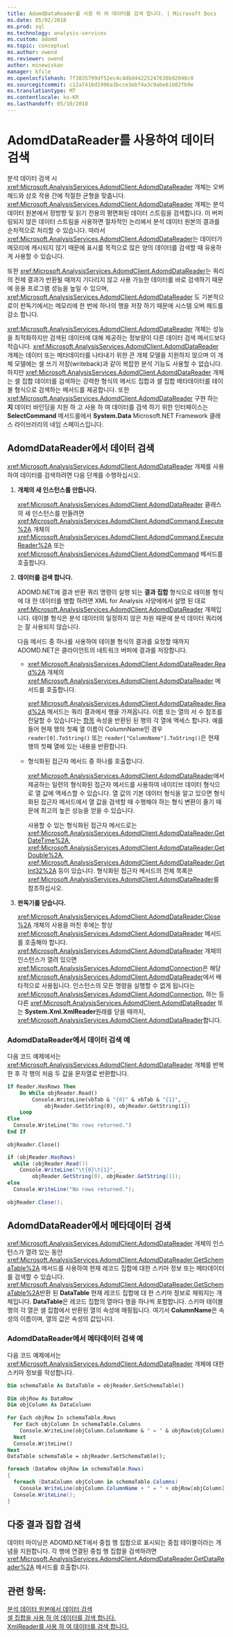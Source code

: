 ```yaml
---
title: AdomdDataReader를 사용 하 여 데이터를 검색 합니다. | Microsoft Docs
ms.date: 05/02/2018
ms.prod: sql
ms.technology: analysis-services
ms.custom: adomd
ms.topic: conceptual
ms.author: owend
ms.reviewer: owend
author: minewiskan
manager: kfile
ms.openlocfilehash: 7f3035799df52ec4c4dbd44225247638b92048c0
ms.sourcegitcommit: c12a7416d1996a3bcce3ebf4a3c9abe61b02fb9e
ms.translationtype: MT
ms.contentlocale: ko-KR
ms.lasthandoff: 05/10/2018
---
```

# <a name="retrieving-data-using-the-adomddatareader"></a>AdomdDataReader를 사용하여 데이터 검색
  분석 데이터 검색 시 <xref:Microsoft.AnalysisServices.AdomdClient.AdomdDataReader> 개체는 오버헤드와 상호 작용 간에 적절한 균형을 맞춥니다. <xref:Microsoft.AnalysisServices.AdomdClient.AdomdDataReader> 개체는 분석 데이터 원본에서 정방향 및 읽기 전용의 평면화된 데이터 스트림을 검색합니다. 이 버퍼링되지 않은 데이터 스트림을 사용하면 절차적인 논리에서 분석 데이터 원본의 결과를 순차적으로 처리할 수 있습니다. 따라서 <xref:Microsoft.AnalysisServices.AdomdClient.AdomdDataReader>는 데이터가 메모리에 캐시되지 않기 때문에 표시를 목적으로 많은 양의 데이터를 검색할 때 유용하게 사용할 수 있습니다.  
  
 또한 <xref:Microsoft.AnalysisServices.AdomdClient.AdomdDataReader>는 쿼리의 전체 결과가 반환될 때까지 기다리지 않고 사용 가능한 데이터를 바로 검색하기 때문에 응용 프로그램 성능을 높일 수 있으며, <xref:Microsoft.AnalysisServices.AdomdClient.AdomdDataReader> 도 기본적으로이 판독기에서는 메모리에 한 번에 하나의 행을 저장 하기 때문에 시스템 오버 헤드를 감소 합니다.  
  
 <xref:Microsoft.AnalysisServices.AdomdClient.AdomdDataReader> 개체는 성능을 최적화하지만 검색된 데이터에 대해 제공하는 정보량이 다른 데이터 검색 메서드보다 적습니다. <xref:Microsoft.AnalysisServices.AdomdClient.AdomdDataReader> 개체는 데이터 또는 메타데이터를 나타내기 위한 큰 개체 모델을 지원하지 않으며 이 개체 모델에는 셀 쓰기 저장(writeback)과 같이 복잡한 분석 기능도 사용할 수 없습니다. 하지만 <xref:Microsoft.AnalysisServices.AdomdClient.AdomdDataReader> 개체는 셀 집합 데이터를 검색하는 강력한 형식의 메서드 집합과 셀 집합 메타데이터를 테이블 형식으로 검색하는 메서드를 제공합니다. 또한 <xref:Microsoft.AnalysisServices.AdomdClient.AdomdDataReader> 구현 하는 **지** 데이터 바인딩을 지원 하 고 사용 하 여 데이터를 검색 하기 위한 인터페이스는 **SelectCommand** 메서드를에서 **System.Data**  Microsoft.NET Framework 클래스 라이브러리의 네임 스페이스입니다.  
  
## <a name="retrieving-data-from-the-adomddatareader"></a>AdomdDataReader에서 데이터 검색  
 <xref:Microsoft.AnalysisServices.AdomdClient.AdomdDataReader> 개체를 사용하여 데이터를 검색하려면 다음 단계를 수행하십시오.  
  
1.  **개체의 새 인스턴스를 만듭니다.**  
  
     <xref:Microsoft.AnalysisServices.AdomdClient.AdomdDataReader> 클래스의 새 인스턴스를 만들려면 <xref:Microsoft.AnalysisServices.AdomdClient.AdomdCommand.Execute%2A> 개체의 <xref:Microsoft.AnalysisServices.AdomdClient.AdomdCommand.ExecuteReader%2A> 또는 <xref:Microsoft.AnalysisServices.AdomdClient.AdomdCommand> 메서드를 호출합니다.  
  
2.  **데이터를 검색 합니다.**  
  
     ADOMD.NET에 결과 반환 쿼리 명령이 실행 되는 **결과 집합** 형식으로 테이블 형식에 대 한 데이터를 병합 하려면 XML for Analysis 사양에에서 설명 된 대로 <xref:Microsoft.AnalysisServices.AdomdClient.AdomdDataReader> 개체입니다. 테이블 형식은 분석 데이터의 일정하지 않은 차원 때문에 분석 데이터 쿼리에는 잘 사용되지 않습니다.  
  
     다음 메서드 중 하나를 사용하여 테이블 형식의 결과를 요청할 때까지 ADOMD.NET은 클라이언트의 네트워크 버퍼에 결과를 저장합니다.  
  
    -   <xref:Microsoft.AnalysisServices.AdomdClient.AdomdDataReader.Read%2A> 개체의 <xref:Microsoft.AnalysisServices.AdomdClient.AdomdDataReader> 메서드를 호출합니다.  
  
         <xref:Microsoft.AnalysisServices.AdomdClient.AdomdDataReader.Read%2A> 메서드는 쿼리 결과에서 행을 가져옵니다. 이름 또는 열의 서 수 참조를 전달할 수 있습니다는 [항목](https://msdn.microsoft.com/en-us/library/ms131793(v=sql.130).aspx) 속성을 반환된 된 행의 각 열에 액세스 합니다. 예를 들어 현재 행의 첫째 열 이름이 ColumnName인 경우 `reader[0].ToString()` 또는 `reader["ColumnName"].ToString()`은 현재 행의 첫째 열에 있는 내용을 반환합니다.  
  
    -   형식화된 접근자 메서드 중 하나를 호출합니다.  
  
         <xref:Microsoft.AnalysisServices.AdomdClient.AdomdDataReader>에서 제공하는 일련의 형식화된 접근자 메서드를 사용하여 네이티브 데이터 형식으로 열 값에 액세스할 수 있습니다. 열 값의 기본 데이터 형식을 알고 있으면 형식화된 접근자 메서드에서 열 값을 검색할 때 수행해야 하는 형식 변환이 줄기 때문에 최고의 높은 성능을 얻을 수 있습니다.  
  
         사용할 수 있는 형식화된 접근자 메서드로는 <xref:Microsoft.AnalysisServices.AdomdClient.AdomdDataReader.GetDateTime%2A>, <xref:Microsoft.AnalysisServices.AdomdClient.AdomdDataReader.GetDouble%2A>, <xref:Microsoft.AnalysisServices.AdomdClient.AdomdDataReader.GetInt32%2A> 등이 있습니다. 형식화된 접근자 메서드의 전체 목록은 <xref:Microsoft.AnalysisServices.AdomdClient.AdomdDataReader>를 참조하십시오.  
  
3.  **판독기를 닫습니다.**  
  
     <xref:Microsoft.AnalysisServices.AdomdClient.AdomdDataReader.Close%2A> 개체의 사용을 마친 후에는 항상 <xref:Microsoft.AnalysisServices.AdomdClient.AdomdDataReader> 메서드를 호출해야 합니다. <xref:Microsoft.AnalysisServices.AdomdClient.AdomdDataReader> 개체의 인스턴스가 열려 있으면 <xref:Microsoft.AnalysisServices.AdomdClient.AdomdConnection>은 해당 <xref:Microsoft.AnalysisServices.AdomdClient.AdomdDataReader>에서 배타적으로 사용됩니다. 인스턴스의 모든 명령을 실행할 수 없게 됩니다는 <xref:Microsoft.AnalysisServices.AdomdClient.AdomdConnection>, 하는 등 다른 <xref:Microsoft.AnalysisServices.AdomdClient.AdomdDataReader> 또는 **System.Xml.XmlReader**원래를 닫을 때까지, <xref:Microsoft.AnalysisServices.AdomdClient.AdomdDataReader>합니다.  
  
### <a name="example-of-retrieving-data-from-the-adomddatareader"></a>AdomdDataReader에서 데이터 검색 예  
 다음 코드 예제에서는 <xref:Microsoft.AnalysisServices.AdomdClient.AdomdDataReader> 개체를 반복한 후 각 행의 처음 두 값을 문자열로 반환합니다.  
  
```vb  
If Reader.HasRows Then  
    Do While objReader.Read()  
        Console.WriteLine(vbTab & "{0}" & vbTab & "{1}", _  
            objReader.GetString(0), objReader.GetString(1))  
    Loop  
Else  
  Console.WriteLine("No rows returned.")  
End If  
  
objReader.Close()  
```  
  
```csharp  
if (objReader.HasRows)  
  while (objReader.Read())  
    Console.WriteLine("\t{0}\t{1}", _  
        objReader.GetString(0), objReader.GetString(1));  
else  
  Console.WriteLine("No rows returned.");  
  
objReader.Close();  
```  
  
## <a name="retrieving-metadata-from-the-adomddatareader"></a>AdomdDataReader에서 메타데이터 검색  
 <xref:Microsoft.AnalysisServices.AdomdClient.AdomdDataReader> 개체의 인스턴스가 열려 있는 동안 <xref:Microsoft.AnalysisServices.AdomdClient.AdomdDataReader.GetSchemaTable%2A> 메서드를 사용하여 현재 레코드 집합에 대한 스키마 정보 또는 메타데이터를 검색할 수 있습니다. <xref:Microsoft.AnalysisServices.AdomdClient.AdomdDataReader.GetSchemaTable%2A>반환 된 **DataTable** 현재 레코드 집합에 대 한 스키마 정보로 채워지는 개체입니다. **DataTable**은 레코드 집합의 열마다 행을 하나씩 포함합니다. 스키마 테이블 행의 각 열은 셀 집합에서 반환된 열의 속성에 매핑됩니다. 여기서 **ColumnName**은 속성의 이름이며, 열의 값은 속성의 값입니다.  
  
### <a name="example-of-retrieving-metadata-from-the-adomddatareader"></a>AdomdDataReader에서 메타데이터 검색 예  
 다음 코드 예제에서는 <xref:Microsoft.AnalysisServices.AdomdClient.AdomdDataReader> 개체에 대한 스키마 정보를 작성합니다.  
  
```vb  
Dim schemaTable As DataTable = objReader.GetSchemaTable()  
  
Dim objRow As DataRow  
Dim objColumn As DataColumn  
  
For Each objRow In schemaTable.Rows  
  For Each objColumn In schemaTable.Columns  
    Console.WriteLine(objColumn.ColumnName & " = " & objRow(objColumn).ToString())  
  Next  
  Console.WriteLine()  
Next  
DataTable schemaTable = objReader.GetSchemaTable();  
```  
  
```csharp  
foreach (DataRow objRow in schemaTable.Rows)  
{  
  foreach (DataColumn objColumn in schemaTable.Columns)  
    Console.WriteLine(objColumn.ColumnName + " = " + objRow[objColumn]);  
  Console.WriteLine();  
}  
```  
  
## <a name="retrieving-multiple-result-sets"></a>다중 결과 집합 검색  
 데이터 마이닝은 ADOMD.NET에서 중첩 행 집합으로 표시되는 중첩 테이블이라는 개념을 지원합니다. 각 행에 연결된 중첩 행 집합을 검색하려면 <xref:Microsoft.AnalysisServices.AdomdClient.AdomdDataReader.GetDataReader%2A> 메서드를 호출합니다.  
  
## <a name="see-also"></a>관련 항목:  
 [분석 데이터 원본에서 데이터 검색](../../analysis-services/multidimensional-models-adomd-net-client/retrieving-data-from-an-analytical-data-source.md)   
 [셀 집합을 사용 하 여 데이터를 검색 합니다.](../../analysis-services/multidimensional-models-adomd-net-client/retrieving-data-using-the-cellset.md)   
 [XmlReader를 사용 하 여 데이터를 검색 합니다.](../../analysis-services/multidimensional-models-adomd-net-client/retrieving-data-using-the-xmlreader.md)  
  
  
